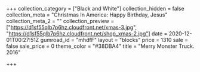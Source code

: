 +++
collection_category = ["Black and White"]
collection_hidden = false
collection_meta = "Christmas In America: Happy Birthday, Jesus"
collection_meta_2 = ""
collection_preview = ["https://d1sf55qlb7p6hz.cloudfront.net/xmas-3.jpg", "https://d1sf55qlb7p6hz.cloudfront.net/shop_xmas-2.jpg"]
date = 2020-12-01T00:27:51Z
gumroad_id = "mhdfF"
layout = "blocks"
price = 1310
sale = false
sale_price = 0
theme_color = "#38DBA4"
title = "Merry Monster Truck. 2016"

+++
